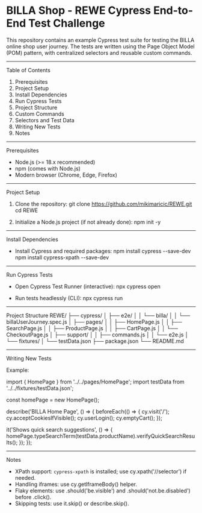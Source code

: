 # BILLA Shop - REWE Cypress End-to-End Test Challenge

This repository contains an example Cypress test suite for testing the BILLA online shop user journey. The tests are written using the Page Object Model (POM) pattern, with centralized selectors and reusable custom commands.

---

Table of Contents

1. Prerequisites
2. Project Setup
3. Install Dependencies
4. Run Cypress Tests
5. Project Structure
6. Custom Commands
7. Selectors and Test Data
8. Writing New Tests
9. Notes

---

Prerequisites

- Node.js (>= 18.x recommended)
- npm (comes with Node.js)
- Modern browser (Chrome, Edge, Firefox)

---

Project Setup

1. Clone the repository:
   git clone https://github.com/mikimaricic/REWE.git
   cd REWE

2. Initialize a Node.js project (if not already done):
   npm init -y

---

Install Dependencies

- Install Cypress and required packages:
  npm install cypress --save-dev
  npm install cypress-xpath --save-dev

---

Run Cypress Tests

- Open Cypress Test Runner (interactive):
  npx cypress open

- Run tests headlessly (CLI):
  npx cypress run

---

Project Structure
REWE/
├── cypress/
│ ├── e2e/
│ │ └── billa/
│ │ └── billaUserJourney.spec.js
│ ├── pages/
│ │ ├── HomePage.js
│ │ ├── SearchPage.js
│ │ ├── ProductPage.js
│ │ ├── CartPage.js
│ │ └── CheckoutPage.js
│ ├── support/
│ │ ├── commands.js
│ │ └── e2e.js
│ └── fixtures/
│ └── testData.json
├── package.json
└── README.md

---

Writing New Tests

Example:

import { HomePage } from '../../pages/HomePage';
import testData from '../../fixtures/testData.json';

const homePage = new HomePage();

describe('BILLA Home Page', () => {
beforeEach(() => {
cy.visit('/');
cy.acceptCookiesIfVisible();
cy.userLogin();
cy.emptyCart();
});

it('Shows quick search suggestions', () => {
homePage.typeSearchTerm(testData.productName).verifyQuickSearchResults();
});
});

---

Notes

- XPath support: `cypress-xpath` is installed; use cy.xpath('//selector') if needed.
- Handling iframes: use cy.getIframeBody() helper.
- Flaky elements: use .should('be.visible') and .should('not.be.disabled') before .click().
- Skipping tests: use it.skip() or describe.skip().
